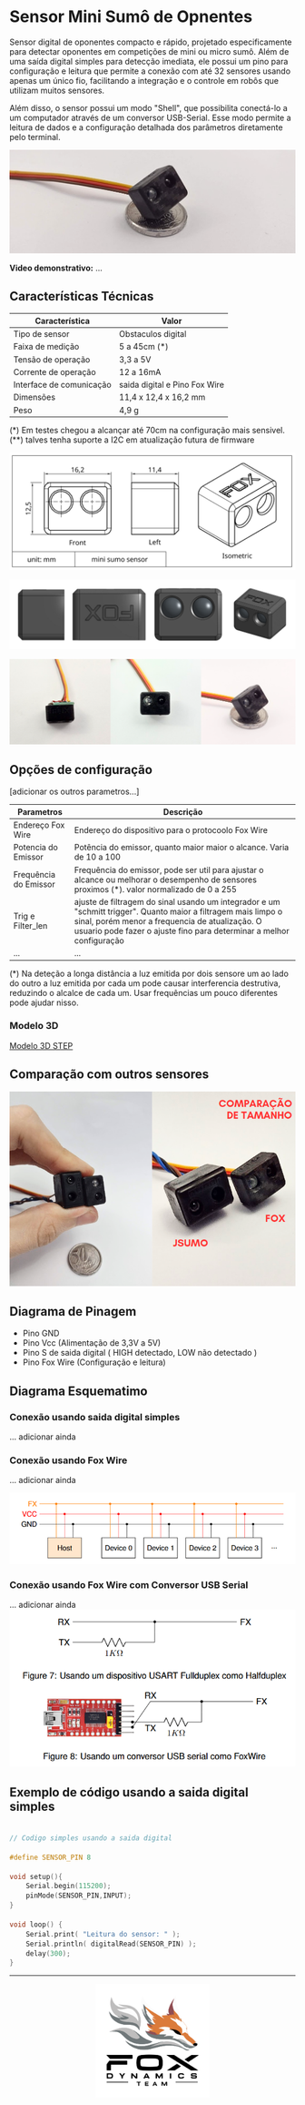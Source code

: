 # Sensor Mini Sumô de Opnentes

Sensor digital de oponentes compacto e rápido, projetado especificamente para detectar oponentes em competições de mini ou micro sumô. Além de uma saída digital simples para detecção imediata, ele possui um pino para configuração e leitura que permite a conexão com até 32 sensores usando apenas um único fio, facilitando a integração e o controle em robôs que utilizam muitos sensores.

Além disso, o sensor possui um modo "Shell", que possibilita conectá-lo a um computador através de um conversor USB-Serial. Esse modo permite a leitura de dados e a configuração detalhada dos parâmetros diretamente pelo terminal.

![Alt text](foto_frente.png)

**Video demonstrativo:** ...  

## Características Técnicas

| Característica         | Valor                 |
|------------------------|-----------------------|
| Tipo de sensor         | Obstaculos digital     |
| Faixa de medição       | 5 a 45cm (*)  |
| Tensão de operação     | 3,3 a 5V      |
| Corrente de operação   | 12 a 16mA     |
| Interface de comunicação | saida digital e Pino Fox Wire |
| Dimensões                | 11,4 x 12,4 x 16,2 mm    |
| Peso        | 4,9 g  |

(*) Em testes chegou a alcançar até 70cm na configuração mais sensivel.  
(**) talves tenha suporte a I2C em atualização futura de firmware
<!---| Resolução              | [Resolução]            |-->
<!---| Precisão               | [Precisão]             |-->

![Alt text](vistas_resumo_borda.png)

![Alt text](vistas_resumo_cor.png)

![Alt text](foto_vistas.png)

## Opções de configuração

[adicionar os outros parametros...]

| Parametros          | Descrição                 |
|---------------------|-----------------------|
| Endereço Fox Wire   | Endereço do dispositivo para o protocoolo Fox Wire     |
| Potencia do Emissor | Potência do emissor, quanto maior maior o alcance. Varia de 10 a 100 |
| Frequência do Emissor | Frequência do emissor, pode ser util para ajustar o alcance ou melhorar o desempenho de sensores proximos (*). valor normalizado de 0 a 255  |
| Trig e Filter_len | ajuste de filtragem do sinal usando um integrador e um "schmitt trigger". Quanto maior a filtragem mais limpo o sinal, porém menor a frequencia de atualização. O usuario pode fazer o ajuste fino para determinar a melhor configuração |
| ... | ... |

(*) Na deteção a longa distância a luz emitida por dois sensore um ao lado do outro a luz emitida por cada um pode causar interferencia destrutiva, reduzindo o alcalce de cada um. Usar frequências um pouco diferentes pode ajudar nisso.

### Modelo 3D

[Modelo 3D STEP](./SensorMini_3dmodel.step)


## Comparação com outros sensores

![Alt text](comparando.png)

## Diagrama de Pinagem

- Pino GND
- Pino Vcc (Alimentação de 3,3V a 5V)
- Pino S de saida digital ( HIGH detectado, LOW não detectado )
- Pino Fox Wire (Configuração e leitura)

## Diagrama Esquematimo

### Conexão usando saida digital simples

... adicionar ainda

### Conexão usando Fox Wire

... adicionar ainda

![Alt text](sch_fox_wire.png)

### Conexão usando Fox Wire com Conversor USB Serial

... adicionar ainda
![Alt text](sch_shell.png)

## Exemplo de código usando a saida digital simples

```c++

// Codigo simples usando a saida digital

#define SENSOR_PIN 8

void setup(){
    Serial.begin(115200);
    pinMode(SENSOR_PIN,INPUT);
}

void loop() {
    Serial.print( "Leitura do sensor: " );
    Serial.println( digitalRead(SENSOR_PIN) );
    delay(300);
}
```

---

<p align="center">
  <img src="LogoFox.png" alt="Logo da Empresa" width="200px">
</p>

<!--- [Alt text](LogoFox.png) -->
